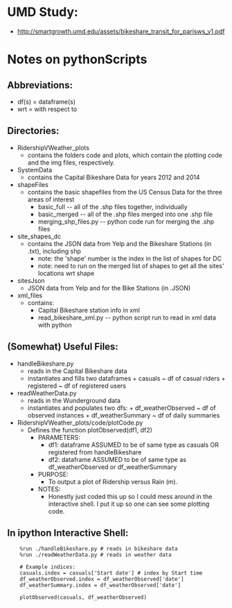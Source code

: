 # UMD Study:
* http://smartgrowth.umd.edu/assets/bikeshare_transit_for_parisws_v1.pdf

# Notes on pythonScripts

## Abbreviations:
* df(s) = dataframe(s)
* wrt   = with respect to

## Directories:
* RidershipVWeather\_plots
    - contains the folders code and plots, which contain the plotting code and the img files, respectively.
* SystemData
    - contains the Capital Bikeshare Data for years 2012 and 2014
* shapeFiles
    - contains the basic shapefiles from the US Census Data for the three areas of interest
        + basic_full           -- all of the .shp files together, individually
        + basic_merged         -- all of the .shp files merged into one .shp file
        + merging_shp_files.py -- python code run for merging the .shp files
* site\_shapes\_dc
    - contains the JSON data from Yelp and the Bikeshare Stations (in .txt), including shp
        + note: the 'shape' number is the index in the list of shapes for DC
        + note: need to run on the merged list of shapes to get all the sites' locations wrt shape 
* sitesJson
    - JSON data from Yelp and for the Bike Stations (in .JSON)
* xml\_files
    - contains:
        + Capital Bikeshare station info in xml
        + read\_bikeshare\_xml.py -- python script run to read in xml data with python

## (Somewhat) Useful Files:
* handleBikeshare.py  
    - reads in the Capital Bikeshare data
    - instantiates and fills two dataframes
          + casuals    ~ df of casual riders
          + registered ~ df of registered users
* readWeatherData.py 
    - reads in the Wunderground data
    - instantiates and populates two dfs:
          + df\_weatherObserved ~ df of observed instances
          + df\_weatherSummary  ~ df of daily summaries  
* RidershipVWeather\_plots/code/plotCode.py
    - Defines the function   plotObserved(df1, df2)
        + PARAMETERS:
            - df1: dataframe ASSUMED to be of same type as casuals OR registered from handleBikeshare
            - df2: dataframe ASSUMED to be of same type as df\_weatherObserved or df\_weatherSummary
        + PURPOSE:
            - To output a plot of Ridership versus Rain (m).
        + NOTES:
            - Honestly just coded this up so I could mess around in the interactive shell. I put it up so one can see some plotting code. 

## In ipython Interactive Shell:
```
    %run ./handleBikeshare.py # reads in bikeshare data
    %run ./readWeatherData.py # reads in weather data

    # Example indices:
    casuals.index = casuals['Start date'] # index by Start time
    df_weatherObserved.index = df_weatherObserved['date']
    df_weatherSummary.index = df_weatherObserved['date']

    plotObserved(casuals, df_weatherObserved)
```
